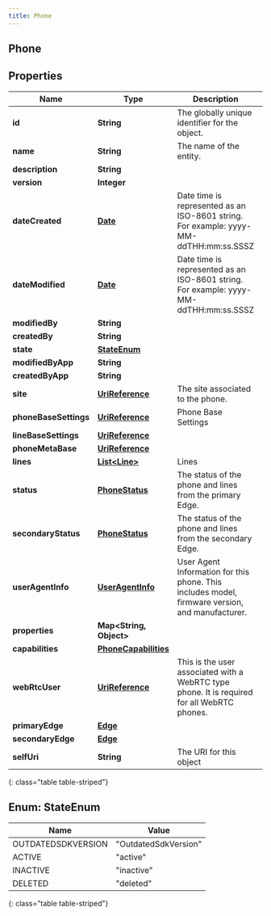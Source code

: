 ```yaml
---
title: Phone
---
```

## Phone


## Properties

| Name | Type | Description | Notes |
| ------------ | ------------- | ------------- | ------------- |
| **id** | **String** | The globally unique identifier for the object. |  [optional] |
| **name** | **String** | The name of the entity. |  |
| **description** | **String** |  |  [optional] |
| **version** | **Integer** |  |  [optional] |
| **dateCreated** | [**Date**](Date.html) | Date time is represented as an ISO-8601 string. For example: yyyy-MM-ddTHH:mm:ss.SSSZ |  [optional] |
| **dateModified** | [**Date**](Date.html) | Date time is represented as an ISO-8601 string. For example: yyyy-MM-ddTHH:mm:ss.SSSZ |  [optional] |
| **modifiedBy** | **String** |  |  [optional] |
| **createdBy** | **String** |  |  [optional] |
| **state** | [**StateEnum**](#StateEnum) |  |  [optional] |
| **modifiedByApp** | **String** |  |  [optional] |
| **createdByApp** | **String** |  |  [optional] |
| **site** | [**UriReference**](UriReference.html) | The site associated to the phone. |  |
| **phoneBaseSettings** | [**UriReference**](UriReference.html) | Phone Base Settings |  |
| **lineBaseSettings** | [**UriReference**](UriReference.html) |  |  [optional] |
| **phoneMetaBase** | [**UriReference**](UriReference.html) |  |  [optional] |
| **lines** | [**List&lt;Line&gt;**](Line.html) | Lines |  |
| **status** | [**PhoneStatus**](PhoneStatus.html) | The status of the phone and lines from the primary Edge. |  [optional] |
| **secondaryStatus** | [**PhoneStatus**](PhoneStatus.html) | The status of the phone and lines from the secondary Edge. |  [optional] |
| **userAgentInfo** | [**UserAgentInfo**](UserAgentInfo.html) | User Agent Information for this phone. This includes model, firmware version, and manufacturer. |  [optional] |
| **properties** | **Map&lt;String, Object&gt;** |  |  [optional] |
| **capabilities** | [**PhoneCapabilities**](PhoneCapabilities.html) |  |  [optional] |
| **webRtcUser** | [**UriReference**](UriReference.html) | This is the user associated with a WebRTC type phone.  It is required for all WebRTC phones. |  [optional] |
| **primaryEdge** | [**Edge**](Edge.html) |  |  [optional] |
| **secondaryEdge** | [**Edge**](Edge.html) |  |  [optional] |
| **selfUri** | **String** | The URI for this object |  [optional] |
{: class="table table-striped"}


<a name="StateEnum"></a>

## Enum: StateEnum

| Name | Value |
| ---- | ----- |
| OUTDATEDSDKVERSION | &quot;OutdatedSdkVersion&quot; |
| ACTIVE | &quot;active&quot; |
| INACTIVE | &quot;inactive&quot; |
| DELETED | &quot;deleted&quot; |
{: class="table table-striped"}


